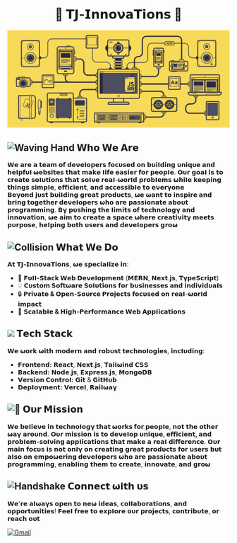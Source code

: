 <h1 align="center">💞 𝝩𝗝-𝗜𝗻𝗻𝗼𝝼𝗮𝝩𝗶𝗼𝗻𝘀 💞</h1>

![MasterHead](js-gifs.gif)

<h2><img src="https://raw.githubusercontent.com/Tarikul-Islam-Anik/Telegram-Animated-Emojis/main/People/Waving%20Hand.webp" alt="Waving Hand" width="30" height="30" /> 𝗪𝗵𝗼 𝗪𝗲 𝝖𝗿𝗲 </h2>


𝗪𝗲 𝗮𝗿𝗲 𝗮 𝘁𝗲𝗮𝗺 𝗼𝗳 𝗱𝗲𝝼𝗲𝝞𝗼𝗽𝗲𝗿𝘀 𝗳𝗼𝗰𝞄𝘀𝗲𝗱 𝗼𝗻 𝗯𝞄𝗶𝝞𝗱𝗶𝗻𝗴 **𝞄𝗻𝗶𝗾𝞄𝗲 𝗮𝗻𝗱 𝗵𝗲𝝞𝗽𝗳𝞄𝝞 𝞈𝗲𝗯𝘀𝗶𝘁𝗲𝘀** 𝘁𝗵𝗮𝘁 𝗺𝗮𝗸𝗲 𝝞𝗶𝗳𝗲 𝗲𝗮𝘀𝗶𝗲𝗿 𝗳𝗼𝗿 𝗽𝗲𝗼𝗽𝝞𝗲. 𝝤𝞄𝗿 𝗴𝗼𝗮𝝞 𝗶𝘀 𝘁𝗼 𝗰𝗿𝗲𝗮𝘁𝗲 𝘀𝗼𝝞𝞄𝘁𝗶𝗼𝗻𝘀 𝘁𝗵𝗮𝘁 𝘀𝗼𝝞𝝼𝗲 𝗿𝗲𝗮𝝞-𝞈𝗼𝗿𝝞𝗱 𝗽𝗿𝗼𝗯𝝞𝗲𝗺𝘀 𝞈𝗵𝗶𝝞𝗲 𝗸𝗲𝗲𝗽𝗶𝗻𝗴 𝘁𝗵𝗶𝗻𝗴𝘀 𝘀𝗶𝗺𝗽𝝞𝗲, 𝗲𝗳𝗳𝗶𝗰𝗶𝗲𝗻𝘁, 𝗮𝗻𝗱 𝗮𝗰𝗰𝗲𝘀𝘀𝗶𝗯𝝞𝗲 𝘁𝗼 𝗲𝝼𝗲𝗿𝝲𝗼𝗻𝗲  
𝗕𝗲𝝲𝗼𝗻𝗱 𝗷𝞄𝘀𝘁 𝗯𝞄𝗶𝝞𝗱𝗶𝗻𝗴 𝗴𝗿𝗲𝗮𝘁 𝗽𝗿𝗼𝗱𝞄𝗰𝘁𝘀, 𝞈𝗲 𝞈𝗮𝗻𝘁 𝘁𝗼 **𝗶𝗻𝘀𝗽𝗶𝗿𝗲 𝗮𝗻𝗱 𝗯𝗿𝗶𝗻𝗴 𝘁𝗼𝗴𝗲𝘁𝗵𝗲𝗿 𝗱𝗲𝝼𝗲𝝞𝗼𝗽𝗲𝗿𝘀** 𝞈𝗵𝗼 𝗮𝗿𝗲 𝗽𝗮𝘀𝘀𝗶𝗼𝗻𝗮𝘁𝗲 𝗮𝗯𝗼𝞄𝘁 𝗽𝗿𝗼𝗴𝗿𝗮𝗺𝗺𝗶𝗻𝗴. 𝗕𝝲 𝗽𝞄𝘀𝗵𝗶𝗻𝗴 𝘁𝗵𝗲 𝝞𝗶𝗺𝗶𝘁𝘀 𝗼𝗳 𝘁𝗲𝗰𝗵𝗻𝗼𝝞𝗼𝗴𝝲 𝗮𝗻𝗱 𝗶𝗻𝗻𝗼𝝼𝗮𝘁𝗶𝗼𝗻, 𝞈𝗲 𝗮𝗶𝗺 𝘁𝗼 𝗰𝗿𝗲𝗮𝘁𝗲 𝗮 𝘀𝗽𝗮𝗰𝗲 𝞈𝗵𝗲𝗿𝗲 𝗰𝗿𝗲𝗮𝘁𝗶𝝼𝗶𝘁𝝲 𝗺𝗲𝗲𝘁𝘀 𝗽𝞄𝗿𝗽𝗼𝘀𝗲, 𝗵𝗲𝝞𝗽𝗶𝗻𝗴 𝗯𝗼𝘁𝗵 𝞄𝘀𝗲𝗿𝘀 𝗮𝗻𝗱 𝗱𝗲𝝼𝗲𝝞𝗼𝗽𝗲𝗿𝘀 𝗴𝗿𝗼𝞈

<h2><img src="https://raw.githubusercontent.com/Tarikul-Islam-Anik/Telegram-Animated-Emojis/main/Symbols/Collision.webp" alt="Collision" width="30" height="30" /> 𝗪𝗵𝗮𝘁 𝗪𝗲 𝗗𝗼</h2>

𝝖𝘁 **𝝩𝗝-𝗜𝗻𝗻𝗼𝝼𝗮𝝩𝗶𝗼𝗻𝘀**, 𝞈𝗲 𝘀𝗽𝗲𝗰𝗶𝗮𝝞𝗶𝘇𝗲 𝗶𝗻:  
- 🚀 **𝗙𝞄𝝞𝝞-𝗦𝘁𝗮𝗰𝗸 𝗪𝗲𝗯 𝗗𝗲𝝼𝗲𝝞𝗼𝗽𝗺𝗲𝗻𝘁** (𝗠𝗘𝗥𝝢, 𝝢𝗲𝘅𝘁.𝗷𝘀, 𝝩𝝲𝗽𝗲𝗦𝗰𝗿𝗶𝗽𝘁)  
- 💡 **𝗖𝞄𝘀𝘁𝗼𝗺 𝗦𝗼𝗳𝘁𝞈𝗮𝗿𝗲 𝗦𝗼𝝞𝞄𝘁𝗶𝗼𝗻𝘀** 𝗳𝗼𝗿 𝗯𝞄𝘀𝗶𝗻𝗲𝘀𝘀𝗲𝘀 𝗮𝗻𝗱 𝗶𝗻𝗱𝗶𝝼𝗶𝗱𝞄𝗮𝝞𝘀  
- 🔒 **𝗣𝗿𝗶𝝼𝗮𝘁𝗲 & 𝝤𝗽𝗲𝗻-𝗦𝗼𝞄𝗿𝗰𝗲 𝗣𝗿𝗼𝗷𝗲𝗰𝘁𝘀** 𝗳𝗼𝗰𝞄𝘀𝗲𝗱 𝗼𝗻 𝗿𝗲𝗮𝝞-𝞈𝗼𝗿𝝞𝗱 𝗶𝗺𝗽𝗮𝗰𝘁  
- 🎯 **𝗦𝗰𝗮𝝞𝗮𝗯𝝞𝗲 & 𝗛𝗶𝗴𝗵-𝗣𝗲𝗿𝗳𝗼𝗿𝗺𝗮𝗻𝗰𝗲 𝗪𝗲𝗯 𝝖𝗽𝗽𝝞𝗶𝗰𝗮𝘁𝗶𝗼𝗻𝘀**  

<h2><img src = "https://i.pinimg.com/originals/3f/7e/4e/3f7e4eff7c96e9fe4b8b4b1ff3f7bdb5.gif" width = 4.0%> 𝝩𝗲𝗰𝗵 𝗦𝘁𝗮𝗰𝗸</h2>

𝗪𝗲 𝞈𝗼𝗿𝗸 𝞈𝗶𝘁𝗵 𝗺𝗼𝗱𝗲𝗿𝗻 𝗮𝗻𝗱 𝗿𝗼𝗯𝞄𝘀𝘁 𝘁𝗲𝗰𝗵𝗻𝗼𝝞𝗼𝗴𝗶𝗲𝘀, 𝗶𝗻𝗰𝝞𝞄𝗱𝗶𝗻𝗴:  
- **𝗙𝗿𝗼𝗻𝘁𝗲𝗻𝗱:** 𝗥𝗲𝗮𝗰𝘁, 𝝢𝗲𝘅𝘁.𝗷𝘀, 𝝩𝗮𝗶𝝞𝞈𝗶𝗻𝗱 𝗖𝗦𝗦  
- **𝗕𝗮𝗰𝗸𝗲𝗻𝗱:** 𝝢𝗼𝗱𝗲.𝗷𝘀, 𝗘𝘅𝗽𝗿𝗲𝘀𝘀.𝗷𝘀, 𝗠𝗼𝗻𝗴𝗼𝗗𝗕  
- **𝗩𝗲𝗿𝘀𝗶𝗼𝗻 𝗖𝗼𝗻𝘁𝗿𝗼𝝞:** 𝗚𝗶𝘁 & 𝗚𝗶𝘁𝗛𝞄𝗯  
- **𝗗𝗲𝗽𝝞𝗼𝝲𝗺𝗲𝗻𝘁:** 𝗩𝗲𝗿𝗰𝗲𝝞, 𝗥𝗮𝗶𝝞𝞈𝗮𝝲

<h2><img src="https://fonts.gstatic.com/s/e/notoemoji/latest/1f680/512.gif" alt="🚀" width="32" > 𝝤𝞄𝗿 𝗠𝗶𝘀𝘀𝗶𝗼𝗻</h2>

𝗪𝗲 𝗯𝗲𝝞𝗶𝗲𝝼𝗲 𝗶𝗻 **𝘁𝗲𝗰𝗵𝗻𝗼𝝞𝗼𝗴𝝲 𝘁𝗵𝗮𝘁 𝞈𝗼𝗿𝗸𝘀 𝗳𝗼𝗿 𝗽𝗲𝗼𝗽𝝞𝗲**, 𝗻𝗼𝘁 𝘁𝗵𝗲 𝗼𝘁𝗵𝗲𝗿 𝞈𝗮𝝲 𝗮𝗿𝗼𝞄𝗻𝗱. 𝝤𝞄𝗿 𝗺𝗶𝘀𝘀𝗶𝗼𝗻 𝗶𝘀 𝘁𝗼 𝗱𝗲𝝼𝗲𝝞𝗼𝗽 **𝞄𝗻𝗶𝗾𝞄𝗲, 𝗲𝗳𝗳𝗶𝗰𝗶𝗲𝗻𝘁, 𝗮𝗻𝗱 𝗽𝗿𝗼𝗯𝝞𝗲𝗺-𝘀𝗼𝝞𝝼𝗶𝗻𝗴 𝗮𝗽𝗽𝝞𝗶𝗰𝗮𝘁𝗶𝗼𝗻𝘀** 𝘁𝗵𝗮𝘁 𝗺𝗮𝗸𝗲 𝗮 𝗿𝗲𝗮𝝞 𝗱𝗶𝗳𝗳𝗲𝗿𝗲𝗻𝗰𝗲. 𝝤𝞄𝗿 𝗺𝗮𝗶𝗻 𝗳𝗼𝗰𝞄𝘀 𝗶𝘀 𝗻𝗼𝘁 𝗼𝗻𝝞𝝲 𝗼𝗻 𝗰𝗿𝗲𝗮𝘁𝗶𝗻𝗴 𝗴𝗿𝗲𝗮𝘁 𝗽𝗿𝗼𝗱𝞄𝗰𝘁𝘀 𝗳𝗼𝗿 𝞄𝘀𝗲𝗿𝘀 𝗯𝞄𝘁 𝗮𝝞𝘀𝗼 𝗼𝗻 **𝗲𝗺𝗽𝗼𝞈𝗲𝗿𝗶𝗻𝗴 𝗱𝗲𝝼𝗲𝝞𝗼𝗽𝗲𝗿𝘀** 𝞈𝗵𝗼 𝗮𝗿𝗲 𝗽𝗮𝘀𝘀𝗶𝗼𝗻𝗮𝘁𝗲 𝗮𝗯𝗼𝞄𝘁 𝗽𝗿𝗼𝗴𝗿𝗮𝗺𝗺𝗶𝗻𝗴, 𝗲𝗻𝗮𝗯𝝞𝗶𝗻𝗴 𝘁𝗵𝗲𝗺 𝘁𝗼 𝗰𝗿𝗲𝗮𝘁𝗲, 𝗶𝗻𝗻𝗼𝝼𝗮𝘁𝗲, 𝗮𝗻𝗱 𝗴𝗿𝗼𝞈

<h2><img src="https://raw.githubusercontent.com/Tarikul-Islam-Anik/Telegram-Animated-Emojis/main/People/Handshake.webp" alt="Handshake" width="35" height="35" /> 𝗖𝗼𝗻𝗻𝗲𝗰𝘁 𝞈𝗶𝘁𝗵 𝞄𝘀</h2>

𝗪𝗲'𝗿𝗲 𝗮𝝞𝞈𝗮𝝲𝘀 𝗼𝗽𝗲𝗻 𝘁𝗼 𝗻𝗲𝞈 𝗶𝗱𝗲𝗮𝘀, 𝗰𝗼𝝞𝝞𝗮𝗯𝗼𝗿𝗮𝘁𝗶𝗼𝗻𝘀, 𝗮𝗻𝗱 𝗼𝗽𝗽𝗼𝗿𝘁𝞄𝗻𝗶𝘁𝗶𝗲𝘀! 𝗙𝗲𝗲𝝞 𝗳𝗿𝗲𝗲 𝘁𝗼 𝗲𝘅𝗽𝝞𝗼𝗿𝗲 𝗼𝞄𝗿 𝗽𝗿𝗼𝗷𝗲𝗰𝘁𝘀, 𝗰𝗼𝗻𝘁𝗿𝗶𝗯𝞄𝘁𝗲, 𝗼𝗿 𝗿𝗲𝗮𝗰𝗵 𝗼𝞄𝘁  

[![Gmail](https://img.shields.io/badge/Gmail-D14836?style=for-the-badge&logo=gmail&logoColor=white)](mailto:mdjoy.javascript@gmail.com)


